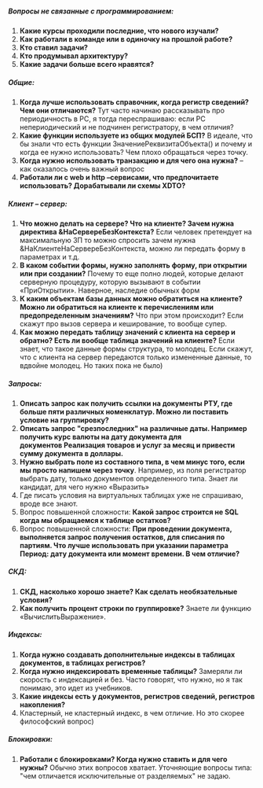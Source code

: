 ##### Вопросы не связанные с программированием:
1. **Какие курсы проходили последние, что нового изучали?**
2. **Как работали в команде или в одиночку на прошлой работе?**
3. **Кто ставил задачи?**
4. **Кто продумывал архитектуру?**
5. **Какие задачи больше всего нравятся?**

##### Общие:
1. **Когда лучше использовать справочник, когда регистр сведений? Чем они отличаются?** Тут часто начинаю рассказывать про периодичность в РС, я тогда переспрашиваю: если РС непериодический и не подчинен регистратору, в чем отличия?
2. **Какие функции используете из общих модулей БСП?** В идеале, что бы знали что есть функции ЗначениеРеквизитаОбъекта() и почему и когда ее нужно использовать? Чем плохо обращаться через точку.
3. **Когда нужно использовать транзакцию и для чего она нужна?** – как оказалось очень важный вопрос
4. **Работали ли с web и http –сервисами, что предпочитаете использовать? Дорабатывали ли схемы XDTO?**

##### Клиент – сервер:
1. **Что можно делать на сервере? Что на клиенте? Зачем нужна директива &НаСервереБезКонтекста?** Если человек претендует на максимальную ЗП то можно спросить зачем нужна &НаКлиентеНаСервереБезКонтекста, можно ли передать форму в параметрах и т.д.
2. **В каком событии формы, нужно заполнять форму, при открытии или при создании?** Почему то еще полно людей, которые делают серверную процедуру, которую вызывают в событии «ПриОткрытии». Наверное, наследие обычных форм
3. **К каким объектам базы данных можно обратиться на клиенте? Можно ли обратиться на клиенте к перечислениям или предопределенным значениям?** Что при этом происходит? Если скажут про вызов сервера и кеширование, то вообще супер.
4. **Как можно передать таблицу значений с клиента на сервер и обратно? Есть ли вообще таблица значений на клиенте?** Если знает, что такое данные формы структура, то молодец. Если скажут, что с клиента на сервер передаются только измененные данные, то вдвойне молодец. Но таких пока не было)

##### Запросы:
1. **Описать запрос как получить ссылки на документы РТУ, где больше пяти различных номенклатур. Можно ли поставить условие на группировку?**
2. **Описать запрос "срезпоследних" на различные даты. Например получить курс валюты на дату документа для документов Реализация товаров и услуг за месяц и привести сумму документа в доллары.**
3. **Нужно выбрать поле из составного типа, в чем минус того, если мы просто напишем через точку**. Например, из поля регистратор выбрать дату, только документов определенного типа. Знает ли кандидат, для чего нужно «Выразить»
4. Где писать условия на виртуальных таблицах уже не спрашиваю, вроде все знают.
5. Вопрос повышенной сложности: **Какой запрос строится не SQL когда мы обращаемся к таблице остатков?**
6. Вопрос повышенной сложности: **При проведении документа, выполняется запрос получения остатков, для списания по партиям. Что лучше использовать при указании параметра Период: дату документа или момент времени. В чем отличие?**

##### СКД:
1. **СКД, насколько хорошо знаете? Как сделать необязательные условия?**
2. **Как получить процент строки по группировке?** Знаете ли функцию «ВычислитьВыражение».

##### Индексы:
1. **Когда нужно создавать дополнительные индексы в таблицах документов, в таблицах регистров?**
2. **Когда нужно индексировать временные таблицы?** Замеряли ли скорость с индексацией и без. Часто говорят, что нужно, но я так понимаю, это идет из учебников.
3. **Какие индексы есть у документов, регистров сведений, регистров накопления?**
4. Кластерный, не кластерный индекс, в чем отличие. Но это скорее философский вопрос)

##### Блокировки:
1. **Работали с блокировками? Когда нужно ставить и для чего нужны?** Обычно этих вопросов хватает. Уточняющие вопросы типа: "чем отличается исключительные от разделяемых" не задаю.